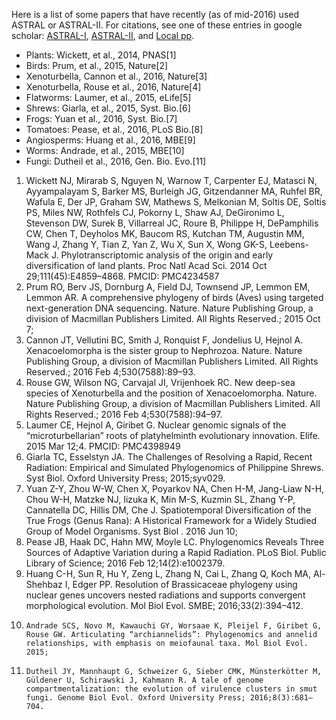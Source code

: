 Here is a list of some papers that have recently (as of mid-2016) used ASTRAL or ASTRAL-II.
For citations, see one of these entries in google scholar:
[ASTRAL-I](https://scholar.google.com/scholar?oi=bibs&hl=en&cites=16059877702267304090),
[ASTRAL-II](https://scholar.google.com/scholar?oi=bibs&hl=en&cites=11860264284440665246), and
[Local pp](https://scholar.google.com/scholar?oi=bibs&hl=en&cites=2700409483803565835).

- Plants: Wickett, et al., 2014, PNAS[1]
- Birds: Prum, et al., 2015, Nature[2]
- Xenoturbella, Cannon et al., 2016, Nature[3]
- Xenoturbella, Rouse et al., 2016, Nature[4]
- Flatworms: Laumer, et al., 2015, eLife[5]
- Shrews: Giarla, et al., 2015, Syst. Bio.[6]
-  Frogs: Yuan et al., 2016, Syst. Bio.[7]
-  Tomatoes: Pease, et al., 2016, PLoS Bio.[8]
-  Angiosperms: Huang et al., 2016, MBE[9]
- Worms: Andrade, et al., 2015, MBE[10]
-  Fungi: Dutheil et al., 2016, Gen. Bio. Evo.[11]

1. 	Wickett NJ, Mirarab S, Nguyen N, Warnow T, Carpenter EJ, Matasci N, Ayyampalayam S, Barker MS, Burleigh JG, Gitzendanner MA, Ruhfel BR, Wafula E, Der JP, Graham SW, Mathews S, Melkonian M, Soltis DE, Soltis PS, Miles NW, Rothfels CJ, Pokorny L, Shaw AJ, DeGironimo L, Stevenson DW, Surek B, Villarreal JC, Roure B, Philippe H, DePamphilis CW, Chen T, Deyholos MK, Baucom RS, Kutchan TM, Augustin MM, Wang J, Zhang Y, Tian Z, Yan Z, Wu X, Sun X, Wong GK-S, Leebens-Mack J. Phylotranscriptomic analysis of the origin and early diversification of land plants. Proc Natl Acad Sci. 2014 Oct 29;111(45):E4859–4868. PMCID: PMC4234587
2. 	Prum RO, Berv JS, Dornburg A, Field DJ, Townsend JP, Lemmon EM, Lemmon AR. A comprehensive phylogeny of birds (Aves) using targeted next-generation DNA sequencing. Nature. Nature Publishing Group, a division of Macmillan Publishers Limited. All Rights Reserved.; 2015 Oct 7; 
3. 	Cannon JT, Vellutini BC, Smith J, Ronquist F, Jondelius U, Hejnol A. Xenacoelomorpha is the sister group to Nephrozoa. Nature. Nature Publishing Group, a division of Macmillan Publishers Limited. All Rights Reserved.; 2016 Feb 4;530(7588):89–93. 
4. 	Rouse GW, Wilson NG, Carvajal JI, Vrijenhoek RC. New deep-sea species of Xenoturbella and the position of Xenacoelomorpha. Nature. Nature Publishing Group, a division of Macmillan Publishers Limited. All Rights Reserved.; 2016 Feb 4;530(7588):94–97. 
5. 	Laumer CE, Hejnol A, Giribet G. Nuclear genomic signals of the “microturbellarian” roots of platyhelminth evolutionary innovation. Elife. 2015 Mar 12;4. PMCID: PMC4398949
6. 	Giarla TC, Esselstyn JA. The Challenges of Resolving a Rapid, Recent Radiation: Empirical and Simulated Phylogenomics of Philippine Shrews. Syst Biol. Oxford University Press; 2015;syv029. 
7. 	Yuan Z-Y, Zhou W-W, Chen X, Poyarkov NA, Chen H-M, Jang-Liaw N-H, Chou W-H, Matzke NJ, Iizuka K, Min M-S, Kuzmin SL, Zhang Y-P, Cannatella DC, Hillis DM, Che J. Spatiotemporal Diversification of the True Frogs (Genus Rana): A Historical Framework for a Widely Studied Group of Model Organisms. Syst Biol . 2016 Jun 10; 
8. 	Pease JB, Haak DC, Hahn MW, Moyle LC. Phylogenomics Reveals Three Sources of Adaptive Variation during a Rapid Radiation. PLoS Biol. Public Library of Science; 2016 Feb 12;14(2):e1002379. 
9. 	Huang C-H, Sun R, Hu Y, Zeng L, Zhang N, Cai L, Zhang Q, Koch MA, Al-Shehbaz I, Edger PP. Resolution of Brassicaceae phylogeny using nuclear genes uncovers nested radiations and supports convergent morphological evolution. Mol Biol Evol. SMBE; 2016;33(2):394–412. 
10. 	Andrade SCS, Novo M, Kawauchi GY, Worsaae K, Pleijel F, Giribet G, Rouse GW. Articulating “archiannelids”: Phylogenomics and annelid relationships, with emphasis on meiofaunal taxa. Mol Biol Evol. 2015; 
11. 	Dutheil JY, Mannhaupt G, Schweizer G, Sieber CMK, Münsterkötter M, Güldener U, Schirawski J, Kahmann R. A tale of genome compartmentalization: the evolution of virulence clusters in smut fungi. Genome Biol Evol. Oxford University Press; 2016;8(3):681–704. 


